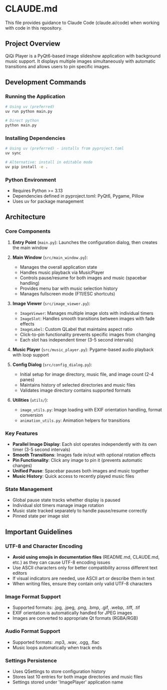 # CLAUDE.md

This file provides guidance to Claude Code (claude.ai/code) when working with code in this repository.

## Project Overview

QiQi Player is a PyQt6-based image slideshow application with background music support. It displays multiple images simultaneously with automatic transitions and allows users to pin specific images.

## Development Commands

### Running the Application
```bash
# Using uv (preferred)
uv run python main.py

# Direct python
python main.py
```

### Installing Dependencies
```bash
# Using uv (preferred) - installs from pyproject.toml
uv sync

# Alternative: install in editable mode
uv pip install -e .
```

### Python Environment
- Requires Python >= 3.13
- Dependencies defined in pyproject.toml: PyQt6, Pygame, Pillow
- Uses uv for package management

## Architecture

### Core Components

1. **Entry Point** (`main.py`): Launches the configuration dialog, then creates the main window
2. **Main Window** (`src/main_window.py`): 
   - Manages the overall application state
   - Handles music playback via MusicPlayer
   - Controls pause/resume for both images and music (spacebar handling)
   - Provides menu bar with music selection history
   - Manages fullscreen mode (F11/ESC shortcuts)

3. **Image Viewer** (`src/image_viewer.py`):
   - `ImageViewer`: Manages multiple image slots with individual timers
   - `ImageSlot`: Handles smooth transitions between images with fade effects
   - `ImageLabel`: Custom QLabel that maintains aspect ratio
   - Click-to-pin functionality prevents specific images from changing
   - Each slot has independent timer (3-5 second intervals)

4. **Music Player** (`src/music_player.py`): Pygame-based audio playback with loop support

5. **Config Dialog** (`src/config_dialog.py`): 
   - Initial setup for image directory, music file, and image count (2-4 panes)
   - Maintains history of selected directories and music files
   - Validates image directory contains supported formats

6. **Utilities** (`utils/`):
   - `image_utils.py`: Image loading with EXIF orientation handling, format conversion
   - `animation_utils.py`: Animation helpers for transitions

### Key Features

- **Parallel Image Display**: Each slot operates independently with its own timer (3-5 second intervals)
- **Smooth Transitions**: Images fade in/out with optional rotation effects
- **Pin Functionality**: Click any image to pin it (prevents automatic changes)
- **Unified Pause**: Spacebar pauses both images and music together
- **Music History**: Quick access to recently played music files

### State Management

- Global pause state tracks whether display is paused
- Individual slot timers manage image rotation
- Music state tracked separately to handle pause/resume correctly
- Pinned state per image slot

## Important Guidelines

### UTF-8 and Character Encoding
- **Avoid using emojis in documentation files** (README.md, CLAUDE.md, etc.) as they can cause UTF-8 encoding issues
- Use ASCII characters only for better compatibility across different text editors
- If visual indicators are needed, use ASCII art or describe them in text
- When writing files, ensure they contain only valid UTF-8 characters

### Image Format Support
- Supported formats: .jpg, .jpeg, .png, .bmp, .gif, .webp, .tiff, .tif
- EXIF orientation is automatically handled for JPEG images
- Images are converted to appropriate Qt formats (RGBA/RGB)

### Audio Format Support
- Supported formats: .mp3, .wav, .ogg, .flac
- Music loops automatically when track ends

### Settings Persistence
- Uses QSettings to store configuration history
- Stores last 10 entries for both image directories and music files
- Settings stored under 'ImagePlayer' application name